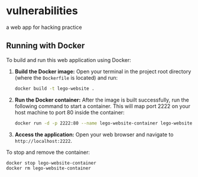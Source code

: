 # vulnerabilities
a web app for hacking  practice

## Running with Docker

To build and run this web application using Docker:

1.  **Build the Docker image:**
    Open your terminal in the project root directory (where the `Dockerfile` is located) and run:
    ```sh
    docker build -t lego-website .
    ```

2.  **Run the Docker container:**
    After the image is built successfully, run the following command to start a container. This will map port 2222 on your host machine to port 80 inside the container:
    ```sh
    docker run -d -p 2222:80 --name lego-website-container lego-website
    ```

3.  **Access the application:**
    Open your web browser and navigate to `http://localhost:2222`.

To stop and remove the container:
```sh
docker stop lego-website-container
docker rm lego-website-container
```
